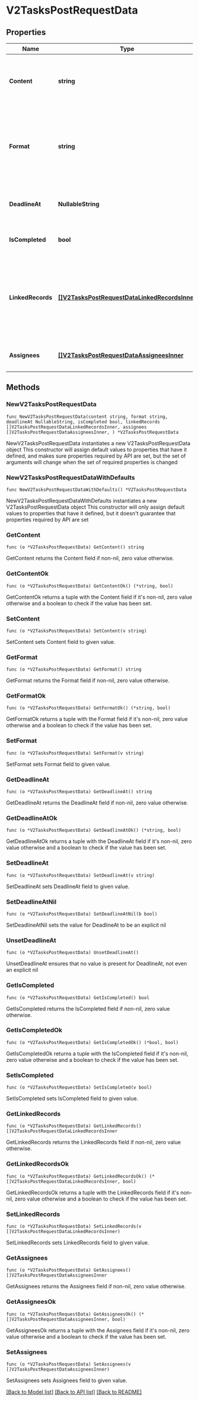 # V2TasksPostRequestData

## Properties

Name | Type | Description | Notes
------------ | ------------- | ------------- | -------------
**Content** | **string** | The text content of the task, in the format specified by the &#x60;format&#x60; property. | 
**Format** | **string** | The format of the task content to be created. Rich text formatting, links and @references are not supported. | 
**DeadlineAt** | **NullableString** | The deadline of the task, in ISO 8601 format. | 
**IsCompleted** | **bool** | Whether the task has been completed. | 
**LinkedRecords** | [**[]V2TasksPostRequestDataLinkedRecordsInner**](V2TasksPostRequestDataLinkedRecordsInner.md) | Records linked to the task. Creating record links within task content text is not possible via the API at present. | 
**Assignees** | [**[]V2TasksPostRequestDataAssigneesInner**](V2TasksPostRequestDataAssigneesInner.md) | Workspace members assigned to this task. | 

## Methods

### NewV2TasksPostRequestData

`func NewV2TasksPostRequestData(content string, format string, deadlineAt NullableString, isCompleted bool, linkedRecords []V2TasksPostRequestDataLinkedRecordsInner, assignees []V2TasksPostRequestDataAssigneesInner, ) *V2TasksPostRequestData`

NewV2TasksPostRequestData instantiates a new V2TasksPostRequestData object
This constructor will assign default values to properties that have it defined,
and makes sure properties required by API are set, but the set of arguments
will change when the set of required properties is changed

### NewV2TasksPostRequestDataWithDefaults

`func NewV2TasksPostRequestDataWithDefaults() *V2TasksPostRequestData`

NewV2TasksPostRequestDataWithDefaults instantiates a new V2TasksPostRequestData object
This constructor will only assign default values to properties that have it defined,
but it doesn't guarantee that properties required by API are set

### GetContent

`func (o *V2TasksPostRequestData) GetContent() string`

GetContent returns the Content field if non-nil, zero value otherwise.

### GetContentOk

`func (o *V2TasksPostRequestData) GetContentOk() (*string, bool)`

GetContentOk returns a tuple with the Content field if it's non-nil, zero value otherwise
and a boolean to check if the value has been set.

### SetContent

`func (o *V2TasksPostRequestData) SetContent(v string)`

SetContent sets Content field to given value.


### GetFormat

`func (o *V2TasksPostRequestData) GetFormat() string`

GetFormat returns the Format field if non-nil, zero value otherwise.

### GetFormatOk

`func (o *V2TasksPostRequestData) GetFormatOk() (*string, bool)`

GetFormatOk returns a tuple with the Format field if it's non-nil, zero value otherwise
and a boolean to check if the value has been set.

### SetFormat

`func (o *V2TasksPostRequestData) SetFormat(v string)`

SetFormat sets Format field to given value.


### GetDeadlineAt

`func (o *V2TasksPostRequestData) GetDeadlineAt() string`

GetDeadlineAt returns the DeadlineAt field if non-nil, zero value otherwise.

### GetDeadlineAtOk

`func (o *V2TasksPostRequestData) GetDeadlineAtOk() (*string, bool)`

GetDeadlineAtOk returns a tuple with the DeadlineAt field if it's non-nil, zero value otherwise
and a boolean to check if the value has been set.

### SetDeadlineAt

`func (o *V2TasksPostRequestData) SetDeadlineAt(v string)`

SetDeadlineAt sets DeadlineAt field to given value.


### SetDeadlineAtNil

`func (o *V2TasksPostRequestData) SetDeadlineAtNil(b bool)`

 SetDeadlineAtNil sets the value for DeadlineAt to be an explicit nil

### UnsetDeadlineAt
`func (o *V2TasksPostRequestData) UnsetDeadlineAt()`

UnsetDeadlineAt ensures that no value is present for DeadlineAt, not even an explicit nil
### GetIsCompleted

`func (o *V2TasksPostRequestData) GetIsCompleted() bool`

GetIsCompleted returns the IsCompleted field if non-nil, zero value otherwise.

### GetIsCompletedOk

`func (o *V2TasksPostRequestData) GetIsCompletedOk() (*bool, bool)`

GetIsCompletedOk returns a tuple with the IsCompleted field if it's non-nil, zero value otherwise
and a boolean to check if the value has been set.

### SetIsCompleted

`func (o *V2TasksPostRequestData) SetIsCompleted(v bool)`

SetIsCompleted sets IsCompleted field to given value.


### GetLinkedRecords

`func (o *V2TasksPostRequestData) GetLinkedRecords() []V2TasksPostRequestDataLinkedRecordsInner`

GetLinkedRecords returns the LinkedRecords field if non-nil, zero value otherwise.

### GetLinkedRecordsOk

`func (o *V2TasksPostRequestData) GetLinkedRecordsOk() (*[]V2TasksPostRequestDataLinkedRecordsInner, bool)`

GetLinkedRecordsOk returns a tuple with the LinkedRecords field if it's non-nil, zero value otherwise
and a boolean to check if the value has been set.

### SetLinkedRecords

`func (o *V2TasksPostRequestData) SetLinkedRecords(v []V2TasksPostRequestDataLinkedRecordsInner)`

SetLinkedRecords sets LinkedRecords field to given value.


### GetAssignees

`func (o *V2TasksPostRequestData) GetAssignees() []V2TasksPostRequestDataAssigneesInner`

GetAssignees returns the Assignees field if non-nil, zero value otherwise.

### GetAssigneesOk

`func (o *V2TasksPostRequestData) GetAssigneesOk() (*[]V2TasksPostRequestDataAssigneesInner, bool)`

GetAssigneesOk returns a tuple with the Assignees field if it's non-nil, zero value otherwise
and a boolean to check if the value has been set.

### SetAssignees

`func (o *V2TasksPostRequestData) SetAssignees(v []V2TasksPostRequestDataAssigneesInner)`

SetAssignees sets Assignees field to given value.



[[Back to Model list]](../README.md#documentation-for-models) [[Back to API list]](../README.md#documentation-for-api-endpoints) [[Back to README]](../README.md)



